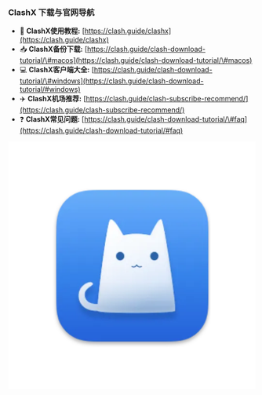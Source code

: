 ### ClashX 下载与官网导航

  - 📖 **ClashX使用教程:** [https://clash.guide/clashx](https://clash.guide/clashx)
  - 📥 **ClashX备份下载:** [https://clash.guide/clash-download-tutorial/\#macos](https://clash.guide/clash-download-tutorial/\#macos)
  - 💻 **ClashX客户端大全:** [https://clash.guide/clash-download-tutorial/\#windows](https://clash.guide/clash-download-tutorial/#windows)
  - ✈️ **ClashX机场推荐:** [https://clash.guide/clash-subscribe-recommend/](https://clash.guide/clash-subscribe-recommend/)
  - ❓ **ClashX常见问题:** [https://clash.guide/clash-download-tutorial/\#faq](https://clash.guide/clash-download-tutorial/#faq)


![ClashX](./images/clashx.webp)
